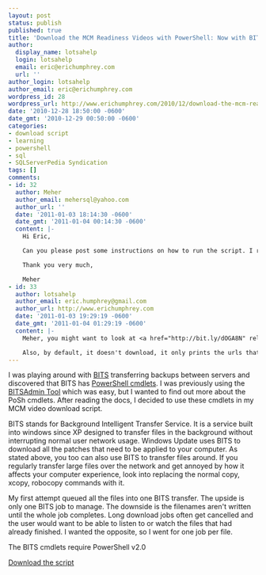 ```yaml
---
layout: post
status: publish
published: true
title: 'Download the MCM Readiness Videos with PowerShell: Now with BITS'
author:
  display_name: lotsahelp
  login: lotsahelp
  email: eric@erichumphrey.com
  url: ''
author_login: lotsahelp
author_email: eric@erichumphrey.com
wordpress_id: 28
wordpress_url: http://www.erichumphrey.com/2010/12/download-the-mcm-readiness-videos-with-powershell-now-with-bits/
date: '2010-12-28 18:50:00 -0600'
date_gmt: '2010-12-29 00:50:00 -0600'
categories:
- download script
- learning
- powershell
- sql
- SQLServerPedia Syndication
tags: []
comments:
- id: 32
  author: Meher
  author_email: mehersql@yahoo.com
  author_url: ''
  date: '2011-01-03 18:14:30 -0600'
  date_gmt: '2011-01-04 00:14:30 -0600'
  content: |-
    Hi Eric,

    Can you please post some instructions on how to run the script. I ran it at the PS Command prompt but every time I run it I get errors and the window disapperas. I have downloaded the Agility pack. I think I must be doing something wrong. If you can post some instructions on how to run the script, that would be great.

    Thank you very much,

    Meher
- id: 33
  author: lotsahelp
  author_email: eric.humphrey@gmail.com
  author_url: http://www.erichumphrey.com
  date: '2011-01-03 19:29:19 -0600'
  date_gmt: '2011-01-04 01:29:19 -0600'
  content: |-
    Meher, you might want to look at <a href="http://bit.ly/dOGA8N" rel="nofollow">my first PowerShell post</a> first. You'll likely have to edit two lines. The first being where the HtmlAgilityPack dll resides. And the second being where to save the videos. $env:public refers to the Public folder in Vista / Win7. Not sure if it works in XP. The $env:userprofile refers to your user profile directory.

    Also, by default, it doesn't download, it only prints the urls that it will download. You'll need to specify the -download argument on the command line.
---
```

<p>I was playing around with <a href="http://msdn.microsoft.com/en-us/library/bb968799.aspx">BITS</a> transferring backups between servers and discovered that BITS has <a href="http://technet.microsoft.com/en-us/library/dd819413.aspx">PowerShell cmdlets</a>. I was previously using the <a href="http://msdn.microsoft.com/en-us/library/aa362813(v=vs.85).aspx">BITSAdmin Tool</a> which was easy, but I wanted to find out more about the PoSh cmdlets. After reading the docs, I decided to use these cmdlets in my MCM video download script.</p>
<p>BITS stands for Background Intelligent Transfer Service. It is a service built into windows since XP designed to transfer files in the background without interrupting normal user network usage. Windows Update uses BITS to download all the patches that need to be applied to your computer. As stated above, you too can also use BITS to transfer files around. If you regularly transfer large files over the network and get annoyed by how it affects your computer experience, look into replacing the normal copy, xcopy, robocopy commands with it.</p>
<p>My first attempt queued all the files into one BITS transfer. The upside is only one BITS job to manage. The downside is the filenames aren't written until the whole job completes. Long download jobs often get cancelled and the user would want to be able to listen to or watch the files that had already finished. I wanted the opposite, so I went for one job per file.</p>
<p>The BITS cmdlets require PowerShell v2.0</p>
<p><a href="http://db.tt/fAv7KXR">Download the script</a></p>
